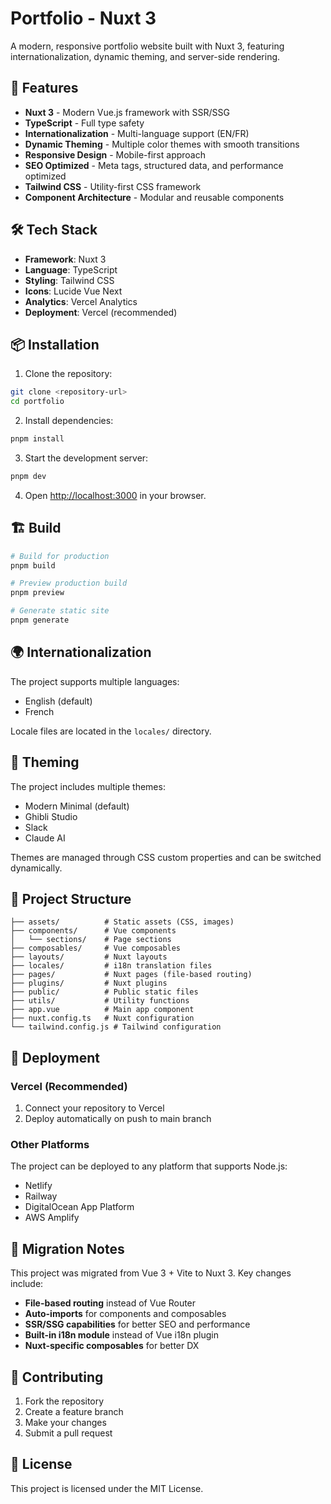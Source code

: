 # Portfolio - Nuxt 3

A modern, responsive portfolio website built with Nuxt 3, featuring internationalization, dynamic theming, and server-side rendering.

## 🚀 Features

- **Nuxt 3** - Modern Vue.js framework with SSR/SSG
- **TypeScript** - Full type safety
- **Internationalization** - Multi-language support (EN/FR)
- **Dynamic Theming** - Multiple color themes with smooth transitions
- **Responsive Design** - Mobile-first approach
- **SEO Optimized** - Meta tags, structured data, and performance optimized
- **Tailwind CSS** - Utility-first CSS framework
- **Component Architecture** - Modular and reusable components

## 🛠️ Tech Stack

- **Framework**: Nuxt 3
- **Language**: TypeScript
- **Styling**: Tailwind CSS
- **Icons**: Lucide Vue Next
- **Analytics**: Vercel Analytics
- **Deployment**: Vercel (recommended)

## 📦 Installation

1. Clone the repository:
```bash
git clone <repository-url>
cd portfolio
```

2. Install dependencies:
```bash
pnpm install
```

3. Start the development server:
```bash
pnpm dev
```

4. Open [http://localhost:3000](http://localhost:3000) in your browser.

## 🏗️ Build

```bash
# Build for production
pnpm build

# Preview production build
pnpm preview

# Generate static site
pnpm generate
```

## 🌍 Internationalization

The project supports multiple languages:
- English (default)
- French

Locale files are located in the `locales/` directory.

## 🎨 Theming

The project includes multiple themes:
- Modern Minimal (default)
- Ghibli Studio
- Slack
- Claude AI

Themes are managed through CSS custom properties and can be switched dynamically.

## 📁 Project Structure

```
├── assets/          # Static assets (CSS, images)
├── components/      # Vue components
│   └── sections/    # Page sections
├── composables/     # Vue composables
├── layouts/         # Nuxt layouts
├── locales/         # i18n translation files
├── pages/           # Nuxt pages (file-based routing)
├── plugins/         # Nuxt plugins
├── public/          # Public static files
├── utils/           # Utility functions
├── app.vue          # Main app component
├── nuxt.config.ts   # Nuxt configuration
└── tailwind.config.js # Tailwind configuration
```

## 🚀 Deployment

### Vercel (Recommended)

1. Connect your repository to Vercel
2. Deploy automatically on push to main branch

### Other Platforms

The project can be deployed to any platform that supports Node.js:
- Netlify
- Railway
- DigitalOcean App Platform
- AWS Amplify

## 📝 Migration Notes

This project was migrated from Vue 3 + Vite to Nuxt 3. Key changes include:

- **File-based routing** instead of Vue Router
- **Auto-imports** for components and composables
- **SSR/SSG capabilities** for better SEO and performance
- **Built-in i18n module** instead of Vue i18n plugin
- **Nuxt-specific composables** for better DX

## 🤝 Contributing

1. Fork the repository
2. Create a feature branch
3. Make your changes
4. Submit a pull request

## 📄 License

This project is licensed under the MIT License.